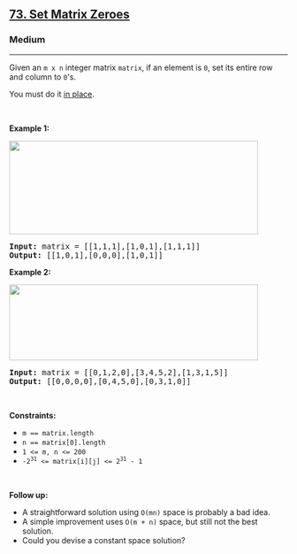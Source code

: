 <h2><a href="https://leetcode.com/problems/set-matrix-zeroes/">73. Set Matrix Zeroes</a></h2><h3>Medium</h3><hr><div style="user-select: auto;"><p style="user-select: auto;">Given an <code style="user-select: auto;">m x n</code> integer matrix <code style="user-select: auto;">matrix</code>, if an element is <code style="user-select: auto;">0</code>, set its entire row and column to <code style="user-select: auto;">0</code>'s.</p>

<p style="user-select: auto;">You must do it <a href="https://en.wikipedia.org/wiki/In-place_algorithm" target="_blank" style="user-select: auto;">in place</a>.</p>

<p style="user-select: auto;">&nbsp;</p>
<p style="user-select: auto;"><strong style="user-select: auto;">Example 1:</strong></p>
<img alt="" src="https://assets.leetcode.com/uploads/2020/08/17/mat1.jpg" style="width: 450px; height: 169px; user-select: auto;">
<pre style="user-select: auto;"><strong style="user-select: auto;">Input:</strong> matrix = [[1,1,1],[1,0,1],[1,1,1]]
<strong style="user-select: auto;">Output:</strong> [[1,0,1],[0,0,0],[1,0,1]]
</pre>

<p style="user-select: auto;"><strong style="user-select: auto;">Example 2:</strong></p>
<img alt="" src="https://assets.leetcode.com/uploads/2020/08/17/mat2.jpg" style="width: 450px; height: 137px; user-select: auto;">
<pre style="user-select: auto;"><strong style="user-select: auto;">Input:</strong> matrix = [[0,1,2,0],[3,4,5,2],[1,3,1,5]]
<strong style="user-select: auto;">Output:</strong> [[0,0,0,0],[0,4,5,0],[0,3,1,0]]
</pre>

<p style="user-select: auto;">&nbsp;</p>
<p style="user-select: auto;"><strong style="user-select: auto;">Constraints:</strong></p>

<ul style="user-select: auto;">
	<li style="user-select: auto;"><code style="user-select: auto;">m == matrix.length</code></li>
	<li style="user-select: auto;"><code style="user-select: auto;">n == matrix[0].length</code></li>
	<li style="user-select: auto;"><code style="user-select: auto;">1 &lt;= m, n &lt;= 200</code></li>
	<li style="user-select: auto;"><code style="user-select: auto;">-2<sup style="user-select: auto;">31</sup> &lt;= matrix[i][j] &lt;= 2<sup style="user-select: auto;">31</sup> - 1</code></li>
</ul>

<p style="user-select: auto;">&nbsp;</p>
<p style="user-select: auto;"><strong style="user-select: auto;">Follow up:</strong></p>

<ul style="user-select: auto;">
	<li style="user-select: auto;">A straightforward solution using <code style="user-select: auto;">O(mn)</code> space is probably a bad idea.</li>
	<li style="user-select: auto;">A simple improvement uses <code style="user-select: auto;">O(m + n)</code> space, but still not the best solution.</li>
	<li style="user-select: auto;">Could you devise a constant space solution?</li>
</ul>
</div>